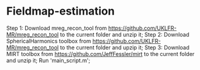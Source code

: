 # Fieldmap-estimation
Step 1: Download mreg_recon_tool from https://github.com/UKLFR-MR/mreg_recon_tool to the current folder and unzip it;
Step 2: Download SphericalHarmonics toolbox from https://github.com/UKLFR-MR/mreg_recon_tool to the current folder and upzip it;
Step 3: Download MIRT toolbox from https://github.com/JeffFessler/mirt to the current folder and unzip it;
Run 'main_script.m';
